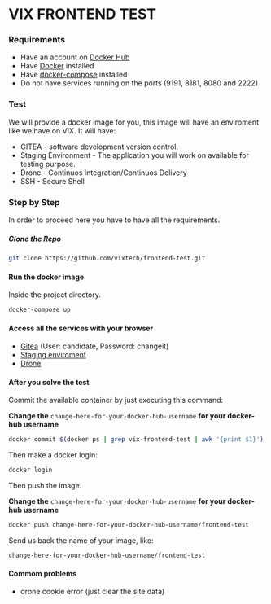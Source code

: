 # VIX FRONTEND TEST

### Requirements
- Have an account on [Docker Hub](https://hub.docker.com/)
- Have [Docker](https://docs.docker.com/engine/install/) installed
- Have [docker-compose](https://docs.docker.com/compose/install/) installed
- Do not have services running on the ports (9191, 8181, 8080 and 2222)

### Test

We will provide a docker image for you, this image will have an enviroment like we have on VIX. It will have:

- GITEA - software development version control.
- Staging Environment - The application you will work on available for testing purpose.
- Drone - Continuos Integration/Continuos Delivery
- SSH - Secure Shell 

### Step by Step

In order to proceed here you have to have all the requirements.

##### Clone the Repo

```bash
git clone https://github.com/vixtech/frontend-test.git
```

#### Run the docker image

Inside the project directory.
```bash
docker-compose up
```

#### Access all the services with your browser

- [Gitea](http://localhost:9191) (User: candidate, Password: changeit)
- [Staging enviroment](http://localhost:8181)
- [Drone](http://localhost:8080)


#### After you solve the test

Commit the available container by just executing this command:

**Change the** `change-here-for-your-docker-hub-username` **for your docker-hub username**

```bash
docker commit $(docker ps | grep vix-frontend-test | awk '{print $1}') change-here-for-your-docker-hub-username/frontend-test
```

Then make a docker login:

```bash
docker login
```

Then push the image.

**Change the** `change-here-for-your-docker-hub-username` **for your docker-hub username**

```bash
docker push change-here-for-your-docker-hub-username/frontend-test
```

Send us back the name of your image, like:

```
change-here-for-your-docker-hub-username/frontend-test
```

#### Commom problems
- drone cookie error (just clear the site data)